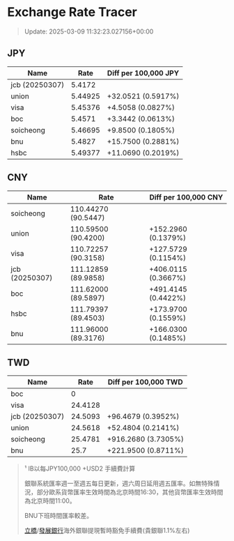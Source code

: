 # Exchange Rate Tracer

> Update: 2025-03-09 11:32:23.027156+00:00

## JPY

| Name           |    Rate | Diff per 100,000 JPY   |
|----------------|---------|------------------------|
| jcb (20250307) | 5.4172  |                        |
| union          | 5.44925 | +32.0521 (0.5917%)     |
| visa           | 5.45376 | +4.5058 (0.0827%)      |
| boc            | 5.4571  | +3.3442 (0.0613%)      |
| soicheong      | 5.46695 | +9.8500 (0.1805%)      |
| bnu            | 5.4827  | +15.7500 (0.2881%)     |
| hsbc           | 5.49377 | +11.0690 (0.2019%)     |

## CNY

| Name           | Rate                | Diff per 100,000 CNY   |
|----------------|---------------------|------------------------|
| soicheong      | 110.44270	(90.5447) |                        |
| union          | 110.59500	(90.4200) | +152.2960 (0.1379%)    |
| visa           | 110.72257	(90.3158) | +127.5729 (0.1154%)    |
| jcb (20250307) | 111.12859	(89.9858) | +406.0115 (0.3667%)    |
| boc            | 111.62000	(89.5897) | +491.4145 (0.4422%)    |
| hsbc           | 111.79397	(89.4503) | +173.9700 (0.1559%)    |
| bnu            | 111.96000	(89.3176) | +166.0300 (0.1485%)    |

## TWD

| Name           |    Rate | Diff per 100,000 TWD   |
|----------------|---------|------------------------|
| boc            |  0      |                        |
| visa           | 24.4128 |                        |
| jcb (20250307) | 24.5093 | +96.4679 (0.3952%)     |
| union          | 24.5618 | +52.4804 (0.2141%)     |
| soicheong      | 25.4781 | +916.2680 (3.7305%)    |
| bnu            | 25.7    | +221.9500 (0.8711%)    |


> ¹ IB以每JPY100,000 +USD2 手續費計算
>
> 銀聯系統匯率週一至週五每日更新，週六周日延用週五匯率。如無特殊情況，部分歐系貨幣匯率生效時間為北京時間16:30，其他貨幣匯率生效時間為北京時間11:00。
>
> BNU下班時間匯率較差。
>
> [立橋](https://www.wlbank.com.mo/uploads/ueditor/file/20181211/1544536513900230.pdf)/[發展銀行](https://www.mdb.com.mo/Service_Charges_20230728.pdf)海外銀聯提現暫時豁免手續費(貴銀聯1.1%左右)

